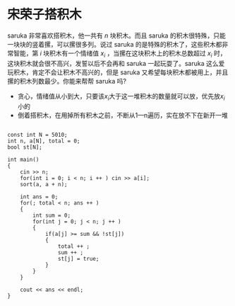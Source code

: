 # 宋荣子搭积木



saruka 非常喜欢搭积木，他一共有 $n$ 块积木。而且 saruka 的积木很特殊，只能一块块的竖着摞，可以摞很多列。说过 saruka 的是特殊的积木了，这些积木都非常智能，第 $i$ 块积木有一个情绪值 $x_i$ ，当摞在这块积木上的积木总数超过 $x_i$ 时，这块积木就会很不高兴，发誓以后不会再和 saruka 一起玩耍了。saruka 这么爱玩积木，肯定不会让积木不高兴的，但是 saruka 又希望每块积木都被用上，并且摞的积木列数最少。你能来帮帮 saruka 吗?
- 贪心，情绪值从小到大，只要该$x_i$大于这一堆积木的数量就可以放，优先放$x_i$小的
- 倒着搭积木，在用掉所有积木之前，不断从1—n遍历，实在放不下在新开一堆
```

const int N = 5010;
int n, a[N], total = 0;
bool st[N];

int main()
{
	cin >> n;
	for(int i = 0; i < n; i ++ ) cin >> a[i];
	sort(a, a + n);
		
	int ans = 0;
	for(; total < n; ans ++ )
	{
		int sum = 0;
		for(int j = 0; j < n; j ++ )
		{
			if(a[j] >= sum && !st[j])
			{
				total ++ ;
				sum ++ ;
				st[j] = true;
			}
		}
	}
	
	cout << ans << endl;
}